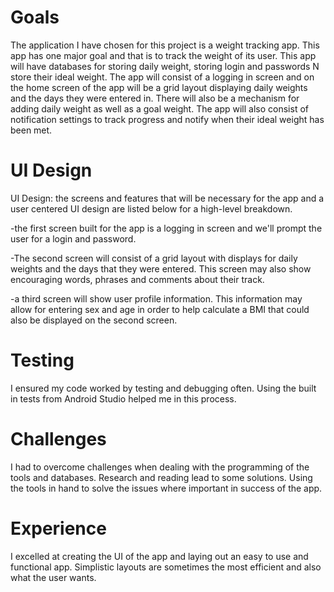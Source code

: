 # Goals

The application I have chosen for this project is a weight tracking app. This app has one major goal and that is to track the weight of its user. This app will have databases for storing daily weight, storing login and passwords N store their ideal weight. The app will consist of a logging in screen and on the home screen of the app will be a grid layout displaying daily weights and the days they were entered in. There will also be a mechanism for adding daily weight as well as a goal weight. The app will also consist of notification settings to track progress and notify when their ideal weight has been met.

# UI Design

UI Design: the screens and features that will be necessary for the app and a user centered UI design are listed below for a high-level breakdown.

-the first screen built for the app is a logging in screen and we'll prompt the user for a login and password.

-The second screen will consist of a grid layout with displays for daily weights and the days that they were entered. This screen may also show encouraging words, phrases and comments about their track.

-a third screen will show user profile information. This information may allow for entering sex and age in order to help calculate a BMI that could also be displayed on the second screen. 

# Testing

I ensured my code worked by testing and debugging often. Using the built in tests from Android Studio helped me in this process.

# Challenges

I had to overcome challenges when dealing with the programming of the tools and databases. Research and reading lead to some solutions. Using the tools in hand to solve the issues where important in success of the app.

# Experience

I excelled at creating the UI of the app and laying out an easy to use and functional app. Simplistic layouts are sometimes the most efficient and also what the user wants.
